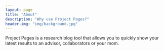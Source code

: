 ```yaml
---
layout: page
title: "About"
description: "Why use Project Pages?"
header-img: "img/background.jpg"
---
```


Project Pages is a research blog tool that allows you to quickly show your latest results to an advisor, collaborators or your mom.
	